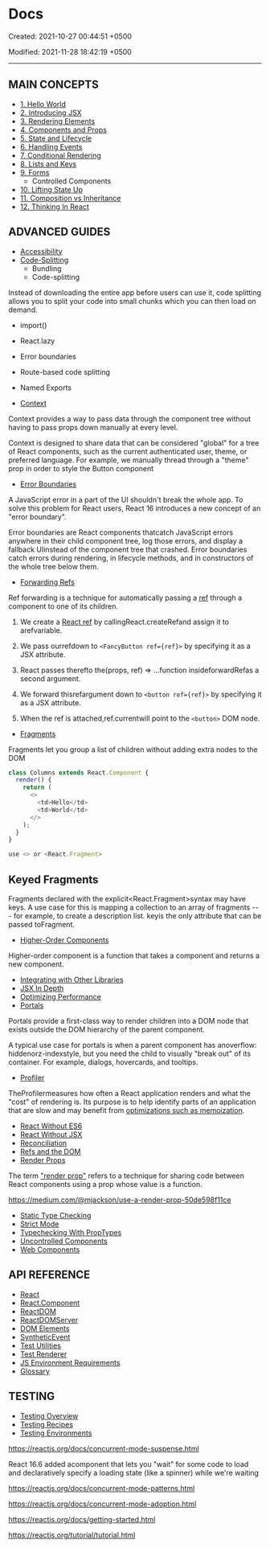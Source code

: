 # Docs

Created: 2021-10-27 00:44:51 +0500

Modified: 2021-11-28 18:42:19 +0500

---

## MAIN CONCEPTS

- [1. Hello World](https://reactjs.org/docs/hello-world.html)
- [2. Introducing JSX](https://reactjs.org/docs/introducing-jsx.html)
- [3. Rendering Elements](https://reactjs.org/docs/rendering-elements.html)
- [4. Components and Props](https://reactjs.org/docs/components-and-props.html)
- [5. State and Lifecycle](https://reactjs.org/docs/state-and-lifecycle.html)
- [6. Handling Events](https://reactjs.org/docs/handling-events.html)
- [7. Conditional Rendering](https://reactjs.org/docs/conditional-rendering.html)
- [8. Lists and Keys](https://reactjs.org/docs/lists-and-keys.html)
- [9. Forms](https://reactjs.org/docs/forms.html)
  - Controlled Components
- [10. Lifting State Up](https://reactjs.org/docs/lifting-state-up.html)
- [11. Composition vs Inheritance](https://reactjs.org/docs/composition-vs-inheritance.html)
- [12. Thinking In React](https://reactjs.org/docs/thinking-in-react.html)

## ADVANCED GUIDES

- [Accessibility](https://reactjs.org/docs/accessibility.html)
- [Code-Splitting](https://reactjs.org/docs/code-splitting.html)
  - Bundling
  - Code-splitting

Instead of downloading the entire app before users can use it, code splitting allows you to split your code into small chunks which you can then load on demand.

- import()
- React.lazy
- Error boundaries
- Route-based code splitting
- Named Exports

- [Context](https://reactjs.org/docs/context.html)

Context provides a way to pass data through the component tree without having to pass props down manually at every level.

Context is designed to share data that can be considered "global" for a tree of React components, such as the current authenticated user, theme, or preferred language. For example, we manually thread through a "theme" prop in order to style the Button component

- [Error Boundaries](https://reactjs.org/docs/error-boundaries.html)

A JavaScript error in a part of the UI shouldn't break the whole app. To solve this problem for React users, React 16 introduces a new concept of an "error boundary".

Error boundaries are React components thatcatch JavaScript errors anywhere in their child component tree, log those errors, and display a fallback UIinstead of the component tree that crashed. Error boundaries catch errors during rendering, in lifecycle methods, and in constructors of the whole tree below them.

- [Forwarding Refs](https://reactjs.org/docs/forwarding-refs.html)

Ref forwarding is a technique for automatically passing a [ref](https://reactjs.org/docs/refs-and-the-dom.html) through a component to one of its children.

1. We create a [React ref](https://reactjs.org/docs/refs-and-the-dom.html) by callingReact.createRefand assign it to arefvariable.

2. We pass ourrefdown to `<FancyButton ref={ref}>` by specifying it as a JSX attribute.

3. React passes therefto the(props, ref) => ...function insideforwardRefas a second argument.

4. We forward thisrefargument down to `<button ref={ref}>` by specifying it as a JSX attribute.

5. When the ref is attached,ref.currentwill point to the `<button>` DOM node.

- [Fragments](https://reactjs.org/docs/fragments.html)

Fragments let you group a list of children without adding extra nodes to the DOM

```js
class Columns extends React.Component {
  render() {
    return (
      <>
        <td>Hello</td>
        <td>World</td>
      </>
    );
  }
}

use <> or <React.Fragment>
```

## Keyed Fragments

Fragments declared with the explicit<React.Fragment>syntax may have keys. A use case for this is mapping a collection to an array of fragments --- for example, to create a description list. keyis the only attribute that can be passed toFragment.

- [Higher-Order Components](https://reactjs.org/docs/higher-order-components.html)

Higher-order component is a function that takes a component and returns a new component.

- [Integrating with Other Libraries](https://reactjs.org/docs/integrating-with-other-libraries.html)
- [JSX In Depth](https://reactjs.org/docs/jsx-in-depth.html)
- [Optimizing Performance](https://reactjs.org/docs/optimizing-performance.html)
- [Portals](https://reactjs.org/docs/portals.html)

Portals provide a first-class way to render children into a DOM node that exists outside the DOM hierarchy of the parent component.

A typical use case for portals is when a parent component has anoverflow: hiddenorz-indexstyle, but you need the child to visually "break out" of its container. For example, dialogs, hovercards, and tooltips.

- [Profiler](https://reactjs.org/docs/profiler.html)

TheProfilermeasures how often a React application renders and what the "cost" of rendering is. Its purpose is to help identify parts of an application that are slow and may benefit from [optimizations such as memoization](https://reactjs.org/docs/hooks-faq.html#how-to-memoize-calculations).

- [React Without ES6](https://reactjs.org/docs/react-without-es6.html)
- [React Without JSX](https://reactjs.org/docs/react-without-jsx.html)
- [Reconciliation](https://reactjs.org/docs/reconciliation.html)
- [Refs and the DOM](https://reactjs.org/docs/refs-and-the-dom.html)
- [Render Props](https://reactjs.org/docs/render-props.html)

The term ["render prop"](https://cdb.reacttraining.com/use-a-render-prop-50de598f11ce) refers to a technique for sharing code between React components using a prop whose value is a function.

<https://medium.com/@mjackson/use-a-render-prop-50de598f11ce>

- [Static Type Checking](https://reactjs.org/docs/static-type-checking.html)
- [Strict Mode](https://reactjs.org/docs/strict-mode.html)
- [Typechecking With PropTypes](https://reactjs.org/docs/typechecking-with-proptypes.html)
- [Uncontrolled Components](https://reactjs.org/docs/uncontrolled-components.html)
- [Web Components](https://reactjs.org/docs/web-components.html)

## API REFERENCE

- [React](https://reactjs.org/docs/react-api.html)
- [React.Component](https://reactjs.org/docs/react-component.html)
- [ReactDOM](https://reactjs.org/docs/react-dom.html)
- [ReactDOMServer](https://reactjs.org/docs/react-dom-server.html)
- [DOM Elements](https://reactjs.org/docs/dom-elements.html)
- [SyntheticEvent](https://reactjs.org/docs/events.html)
- [Test Utilities](https://reactjs.org/docs/test-utils.html)
- [Test Renderer](https://reactjs.org/docs/test-renderer.html)
- [JS Environment Requirements](https://reactjs.org/docs/javascript-environment-requirements.html)
- [Glossary](https://reactjs.org/docs/glossary.html)

## TESTING

- [Testing Overview](https://reactjs.org/docs/testing.html)
- [Testing Recipes](https://reactjs.org/docs/testing-recipes.html)
- [Testing Environments](https://reactjs.org/docs/testing-environments.html)

<https://reactjs.org/docs/concurrent-mode-suspense.html>

React 16.6 added a<Suspense>component that lets you "wait" for some code to load and declaratively specify a loading state (like a spinner) while we're waiting

<https://reactjs.org/docs/concurrent-mode-patterns.html>

<https://reactjs.org/docs/concurrent-mode-adoption.html>

<https://reactjs.org/docs/getting-started.html>

<https://reactjs.org/tutorial/tutorial.html>

